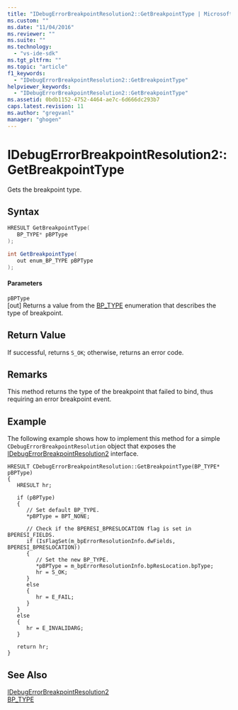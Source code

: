 ```yaml
---
title: "IDebugErrorBreakpointResolution2::GetBreakpointType | Microsoft Docs"
ms.custom: ""
ms.date: "11/04/2016"
ms.reviewer: ""
ms.suite: ""
ms.technology: 
  - "vs-ide-sdk"
ms.tgt_pltfrm: ""
ms.topic: "article"
f1_keywords: 
  - "IDebugErrorBreakpointResolution2::GetBreakpointType"
helpviewer_keywords: 
  - "IDebugErrorBreakpointResolution2::GetBreakpointType"
ms.assetid: 0bdb1152-4752-4464-ae7c-6d666dc293b7
caps.latest.revision: 11
ms.author: "gregvanl"
manager: "ghogen"
---
```

# IDebugErrorBreakpointResolution2::GetBreakpointType
Gets the breakpoint type.  
  
## Syntax  
  
```cpp  
HRESULT GetBreakpointType(   
   BP_TYPE* pBPType  
);  
```  
  
```csharp  
int GetBreakpointType(   
   out enum_BP_TYPE pBPType  
);  
```  
  
#### Parameters  
 `pBPType`  
 [out] Returns a value from the [BP_TYPE](../../../extensibility/debugger/reference/bp-type.md) enumeration that describes the type of breakpoint.  
  
## Return Value  
 If successful, returns `S_OK`; otherwise, returns an error code.  
  
## Remarks  
 This method returns the type of the breakpoint that failed to bind, thus requiring an error breakpoint event.  
  
## Example  
 The following example shows how to implement this method for a simple `CDebugErrorBreakpointResolution` object that exposes the [IDebugErrorBreakpointResolution2](../../../extensibility/debugger/reference/idebugerrorbreakpointresolution2.md) interface.  
  
```  
HRESULT CDebugErrorBreakpointResolution::GetBreakpointType(BP_TYPE* pBPType)    
{    
   HRESULT hr;    
  
   if (pBPType)    
   {    
      // Set default BP_TYPE.    
      *pBPType = BPT_NONE;    
  
      // Check if the BPERESI_BPRESLOCATION flag is set in BPERESI_FIELDS.    
      if (IsFlagSet(m_bpErrorResolutionInfo.dwFields, BPERESI_BPRESLOCATION))    
      {    
         // Set the new BP_TYPE.    
         *pBPType = m_bpErrorResolutionInfo.bpResLocation.bpType;    
         hr = S_OK;    
      }    
      else    
      {    
         hr = E_FAIL;    
      }    
   }    
   else    
   {    
      hr = E_INVALIDARG;    
   }    
  
   return hr;    
}    
```  
  
## See Also  
 [IDebugErrorBreakpointResolution2](../../../extensibility/debugger/reference/idebugerrorbreakpointresolution2.md)   
 [BP_TYPE](../../../extensibility/debugger/reference/bp-type.md)
